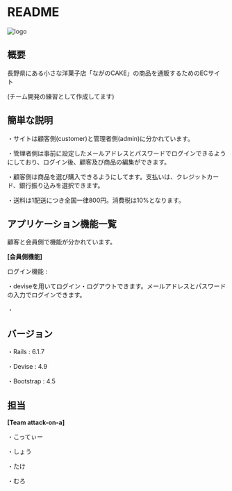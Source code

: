 # README

![logo](https://user-images.githubusercontent.com/122260585/227450985-32bf7af3-d4ae-4e5e-b839-49073bf64c5c.png)


## 概要
長野県にある小さな洋菓子店「ながのCAKE」の商品を通販するためのECサイト

(チーム開発の練習として作成してます)
## 簡単な説明
・サイトは顧客側(customer)と管理者側(admin)に分かれています。

・管理者側は事前に設定したメールアドレスとパスワードでログインできるようにしており、ログイン後、顧客及び商品の編集ができます。

・顧客側は商品を選び購入できるようにしてます。支払いは、クレジットカード、銀行振り込みを選択できます。

・送料は1配送につき全国一律800円。消費税は10%となります。

## アプリケーション機能一覧
顧客と会員側で機能が分かれています。

**[会員側機能]**

ログイン機能 : 

・deviseを用いてログイン・ログアウトできます。メールアドレスとパスワードの入力でログインできます。

・
## バージョン
・Rails : 6.1.7

・Devise : 4.9

・Bootstrap : 4.5

## 担当
**[Team attack-on-a]**

・こってぃー

・しょう

・たけ

・むろ
